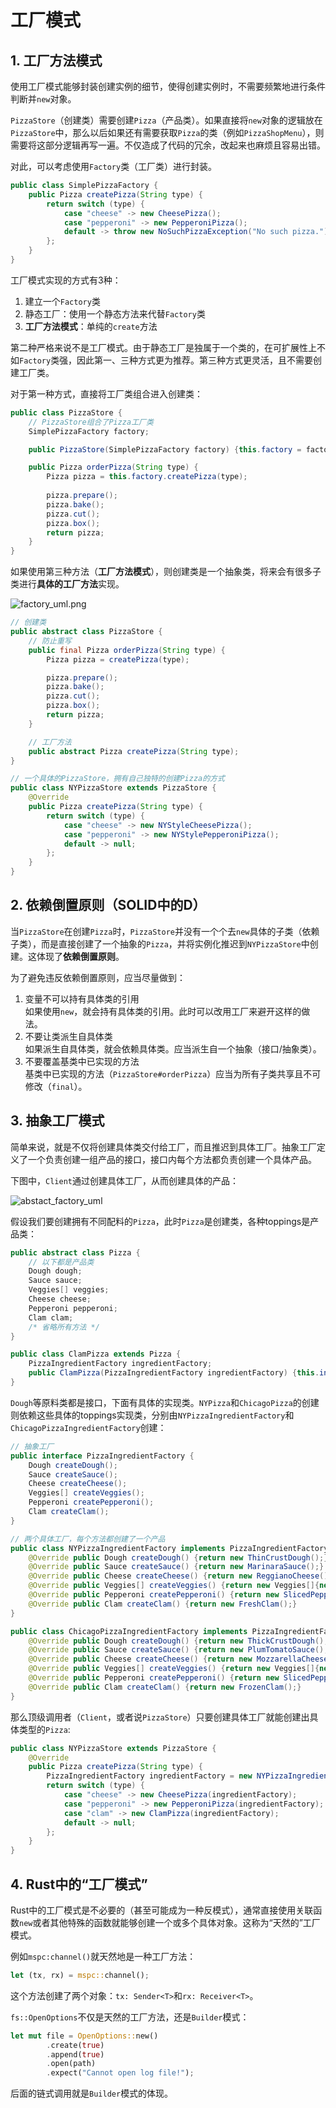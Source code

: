 # 工厂模式

## 1. 工厂方法模式
使用工厂模式能够封装创建实例的细节，使得创建实例时，不需要频繁地进行条件判断并`new`对象。

`PizzaStore`（创建类）需要创建`Pizza`（产品类）。如果直接将`new`对象的逻辑放在`PizzaStore`中，那么以后如果还有需要获取`Pizza`的类（例如`PizzaShopMenu`），则需要将这部分逻辑再写一遍。不仅造成了代码的冗余，改起来也麻烦且容易出错。

对此，可以考虑使用`Factory`类（工厂类）进行封装。
```java
public class SimplePizzaFactory {
    public Pizza createPizza(String type) {
        return switch (type) {
            case "cheese" -> new CheesePizza();
            case "pepperoni" -> new PepperoniPizza();
            default -> throw new NoSuchPizzaException("No such pizza.");
        };
    }
}
```

工厂模式实现的方式有3种：
1. 建立一个`Factory`类
2. 静态工厂：使用一个静态方法来代替`Factory`类
3. **工厂方法模式**：单纯的`create`方法

第二种严格来说不是工厂模式。由于静态工厂是独属于一个类的，在可扩展性上不如`Factory`类强，因此第一、三种方式更为推荐。第三种方式更灵活，且不需要创建工厂类。

对于第一种方式，直接将工厂类组合进入创建类：
```java
public class PizzaStore {
    // PizzaStore组合了Pizza工厂类
    SimplePizzaFactory factory;

    public PizzaStore(SimplePizzaFactory factory) {this.factory = factory;}

    public Pizza orderPizza(String type) {
        Pizza pizza = this.factory.createPizza(type);
        
        pizza.prepare();
        pizza.bake();
        pizza.cut();
        pizza.box();
        return pizza;
    }
}
```

如果使用第三种方法（**工厂方法模式**），则创建类是一个抽象类，将来会有很多子类进行**具体的工厂方法**实现。

![factory_uml.png](pic/factory_uml.png)

```java
// 创建类
public abstract class PizzaStore {
    // 防止重写
    public final Pizza orderPizza(String type) {
        Pizza pizza = createPizza(type);

        pizza.prepare();
        pizza.bake();
        pizza.cut();
        pizza.box();
        return pizza;
    }

    // 工厂方法
    public abstract Pizza createPizza(String type);
}

// 一个具体的PizzaStore，拥有自己独特的创建Pizza的方式
public class NYPizzaStore extends PizzaStore {
    @Override
    public Pizza createPizza(String type) {
        return switch (type) {
            case "cheese" -> new NYStyleCheesePizza();
            case "pepperoni" -> new NYStylePepperoniPizza();
            default -> null;
        };
    }
}
```

## 2. 依赖倒置原则（SOLID中的D）
当`PizzaStore`在创建`Pizza`时，`PizzaStore`并没有一个个去`new`具体的子类（依赖子类），而是直接创建了一个抽象的`Pizza`，并将实例化推迟到`NYPizzaStore`中创建。这体现了**依赖倒置原则**。

为了避免违反依赖倒置原则，应当尽量做到：
1. 变量不可以持有具体类的引用 \
如果使用`new`，就会持有具体类的引用。此时可以改用工厂来避开这样的做法。
2. 不要让类派生自具体类 \
如果派生自具体类，就会依赖具体类。应当派生自一个抽象（接口/抽象类）。
3. 不要覆盖基类中已实现的方法 \
基类中已实现的方法（`PizzaStore#orderPizza`）应当为所有子类共享且不可修改（`final`）。

## 3. 抽象工厂模式
简单来说，就是不仅将创建具体类交付给工厂，而且推迟到具体工厂。抽象工厂定义了一个负责创建一组产品的接口，接口内每个方法都负责创建一个具体产品。

下图中，`Client`通过创建具体工厂，从而创建具体的产品：

![abstact_factory_uml](pic/abstract_factory_uml.png)

假设我们要创建拥有不同配料的`Pizza`，此时`Pizza`是创建类，各种toppings是产品类：
```java
public abstract class Pizza {
    // 以下都是产品类
    Dough dough;
    Sauce sauce;
    Veggies[] veggies;
    Cheese cheese;
    Pepperoni pepperoni;
    Clam clam;
    /* 省略所有方法 */
}

public class ClamPizza extends Pizza {
    PizzaIngredientFactory ingredientFactory;
    public ClamPizza(PizzaIngredientFactory ingredientFactory) {this.ingredientFactory = ingredientFactory;}
}
```
`Dough`等原料类都是接口，下面有具体的实现类。`NYPizza`和`ChicagoPizza`的创建则依赖这些具体的toppings实现类，分别由`NYPizzaIngredientFactory`和`ChicagoPizzaIngredientFactory`创建：

```java
// 抽象工厂
public interface PizzaIngredientFactory {
    Dough createDough();
    Sauce createSauce();
    Cheese createCheese();
    Veggies[] createVeggies();
    Pepperoni createPepperoni();
    Clam createClam();
}

// 两个具体工厂，每个方法都创建了一个产品
public class NYPizzaIngredientFactory implements PizzaIngredientFactory {
    @Override public Dough createDough() {return new ThinCrustDough();}
    @Override public Sauce createSauce() {return new MarinaraSauce();}
    @Override public Cheese createCheese() {return new ReggianoCheese();}
    @Override public Veggies[] createVeggies() {return new Veggies[]{new Garlic(), new Onion(), new Mushroom(), new RedPepper()};}
    @Override public Pepperoni createPepperoni() {return new SlicedPepperoni();}
    @Override public Clam createClam() {return new FreshClam();}
}

public class ChicagoPizzaIngredientFactory implements PizzaIngredientFactory {
    @Override public Dough createDough() {return new ThickCrustDough();}
    @Override public Sauce createSauce() {return new PlumTomatoSauce();}
    @Override public Cheese createCheese() {return new MozzarellaCheese();}
    @Override public Veggies[] createVeggies() {return new Veggies[]{new Spinach(), new Eggplant(), new BlackOlives()};}
    @Override public Pepperoni createPepperoni() {return new SlicedPepperoni();}
    @Override public Clam createClam() {return new FrozenClam();}
}
```

那么顶级调用者（`Client`，或者说`PizzaStore`）只要创建具体工厂就能创建出具体类型的`Pizza`:
```java
public class NYPizzaStore extends PizzaStore {
    @Override
    public Pizza createPizza(String type) {
        PizzaIngredientFactory ingredientFactory = new NYPizzaIngredientFactory();
        return switch (type) {
            case "cheese" -> new CheesePizza(ingredientFactory);
            case "pepperoni" -> new PepperoniPizza(ingredientFactory);
            case "clam" -> new ClamPizza(ingredientFactory);
            default -> null;
        };
    }
}
```

## 4. Rust中的“工厂模式”
Rust中的工厂模式是不必要的（甚至可能成为一种反模式），通常直接使用关联函数`new`或者其他特殊的函数就能够创建一个或多个具体对象。这称为“天然的”工厂模式。

例如`mspc:channel()`就天然地是一种工厂方法：

```rust
let (tx, rx) = mspc::channel();
```
这个方法创建了两个对象：`tx: Sender<T>`和`rx: Receiver<T>`。

`fs::OpenOptions`不仅是天然的工厂方法，还是`Builder`模式：
```rust
let mut file = OpenOptions::new()
        .create(true)
        .append(true)
        .open(path)
        .expect("Cannot open log file!");
```
后面的链式调用就是`Builder`模式的体现。

